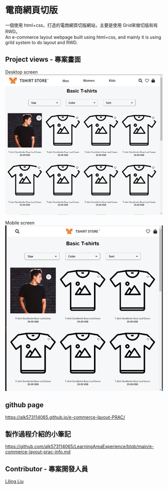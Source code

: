 # 電商網頁切版

一個使用 html+css，打造的電商網頁切版網站，主要是使用 Grid來做切版和有RWD。  
An e-commerce layout webpage built using html+css, and mainly it is using grild system to do layout and RWD.

## Project views - 專案畫面

Desktop screen 
![image](https://github.com/alk573114065/e-commerce-layout-PRAC/blob/main/image/Deskep_Screen.png)


Mobile screen 
![image](https://github.com/alk573114065/e-commerce-layout-PRAC/blob/main/image/Mobile_Screen.png)




##  github page
https://alk573114065.github.io/e-commerce-layout-PRAC/



##  製作過程介紹的小筆記 

https://github.com/alk573114065/LearningAreaExperience/blob/main/e-commerce-layout-prac-info.md







##  Contributor - 專案開發人員
[Liling Liu](https://github.com/alk573114065)

